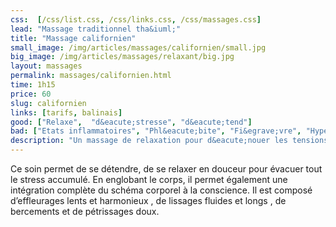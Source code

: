 ```yaml
---
css:  [/css/list.css, /css/links.css, /css/massages.css]
lead: "Massage traditionnel tha&iuml;"
title: "Massage californien"
small_image: /img/articles/massages/californien/small.jpg
big_image: /img/articles/massages/relaxant/big.jpg
layout: massages
permalink: massages/californien.html
time: 1h15
price: 60
slug: californien
links: [tarifs, balinais]
good: ["Relaxe",  "d&eacute;stresse", "d&eacute;tend"]
bad: ["Etats inflammatoires", "Phl&eacute;bite", "Fi&egrave;vre", "Hypertension non trait&eacute;e"]
description: "Un massage de relaxation pour d&eacute;nouer les tensions en profondeur!"
---
```

Ce soin permet de se détendre, de se relaxer en 
douceur pour évacuer tout le stress accumulé. 
En englobant le corps, il permet également une 
intégration complète du schéma corporel à la 
conscience. 
Il est composé d’effleurages lents et harmonieux , 
de lissages fluides et longs , de bercements et de 
pétrissages doux.




